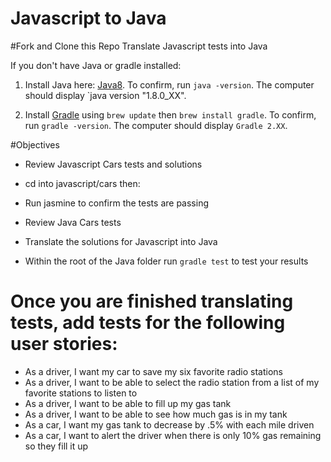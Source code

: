 # Javascript to Java 
#Fork and Clone this Repo
Translate Javascript tests into Java

If you don't have Java or gradle installed:


1. Install Java here: [Java8](http://www.oracle.com/technetwork/java/javase/downloads/jdk8-downloads-2133151.html).
To confirm, run `java -version`. The computer should display `java version "1.8.0_XX".

2. Install [Gradle](http://www.gradle.org/) using `brew update` then `brew install gradle`. 
To confirm, run `gradle -version`. The computer should display `Gradle 2.XX`.


#Objectives

* Review Javascript Cars tests and solutions
* cd into javascript/cars then:
* Run jasmine to confirm the tests are passing

* Review Java Cars tests
* Translate the solutions for Javascript into Java
* Within the root of the Java folder run `gradle test` to test your results

# Once you are finished translating tests, add tests for the following user stories:

- As a driver, I want my car to save my six favorite radio stations 
- As a driver, I want to be able to select the radio station from a list of my favorite stations to listen to 
- As a driver, I want to be able to fill up my gas tank 
- As a driver, I want to be able to see how much gas is in my tank
- As a car, I want my gas tank to decrease by .5% with each mile driven 
- As a car, I want to alert the driver when there is only 10% gas remaining so they fill it up
